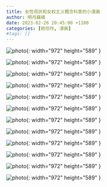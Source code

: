 ```yaml
---
title: 女性现状和女权主义概念科普的小漫画
author: 明月巍峨
date: 2023-02-26 20:45:00 +1100
categories: [她创作, 漫画]
#tags: []
---
```


![photo](/assets/img/20230226/m1.jpg){: width="972" height="589" }

![photo](/assets/img/20230226/m2.jpg){: width="972" height="589" }

![photo](/assets/img/20230226/m3.jpg){: width="972" height="589" }

![photo](/assets/img/20230226/m4.jpg){: width="972" height="589" }

![photo](/assets/img/20230226/m5.jpg){: width="972" height="589" }

![photo](/assets/img/20230226/m6.jpg){: width="972" height="589" }

![photo](/assets/img/20230226/m7.jpg){: width="972" height="589" }

![photo](/assets/img/20230226/m8.jpg){: width="972" height="589" }

![photo](/assets/img/20230226/m9.jpg){: width="972" height="589" }

![photo](/assets/img/20230226/m10.jpg){: width="972" height="589" }

![photo](/assets/img/20230226/m11.jpg){: width="972" height="589" }

![photo](/assets/img/20230226/m12.jpg){: width="972" height="589" }